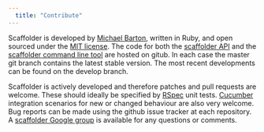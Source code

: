 ```yaml
---
  title: "Contribute"
---
```


Scaffolder is developed by [Michael Barton][6], written in Ruby, and open
sourced under the [MIT license][1]. The code for both the [scaffolder API][2]
and the [scaffolder command line tool][3] are hosted on gitub. In each case
the master git branch contains the latest stable version. The most recent
developments can be found on the develop branch.

Scaffolder is actively developed and therefore patches and pull requests are
welcome. These should ideally be specified by [RSpec][4] unit tests.
[Cucumber][5] integration scenarios for new or changed behaviour are also very
welcome. Bug reports can be made using the github issue tracker at each
repository. A [scaffolder Google group][7] is available for any questions or
comments.

[1]: http://www.opensource.org/licenses/mit-license.php
[2]: http://github.com/michaelbarton/scaffolder
[3]: http://github.com/michaelbarton/scaffolder-tools
[4]: http://relishapp.com/rspec
[5]: http://cukes.info/
[6]: http://www.michaelbarton.me.uk/
[7]: http://groups.google.com/group/scaffolder/topics
